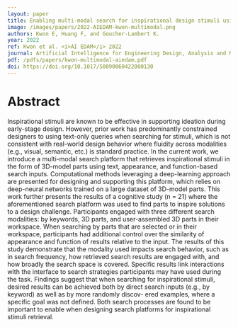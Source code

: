 ```yaml
---
layout: paper
title: Enabling multi-modal search for inspirational design stimuli using deep learning
image: /images/papers/2022-AIEDAM-kwon-multimodal.png
authors: Kwon E, Huang F, and Goucher-Lambert K.
year: 2022
ref: Kwon et al. <i>AI EDAM</i> 2022
journal: Artificial Intelligence for Engineering Design, Analysis and Manufacturing (2022).
pdf: /pdfs/papers/kwon-multimodal-aiedam.pdf
doi: https://doi.org/10.1017/S0890060422000130 
---
```

		

# Abstract	

Inspirational stimuli are known to be effective in supporting ideation during early-stage design. However, prior work has predominantly constrained designers to using text-only queries when searching for stimuli, which is not consistent with real-world design behavior where fluidity across modalities (e.g., visual, semantic, etc.) is standard practice. In the current work, we introduce a multi-modal search platform that retrieves inspirational stimuli in the form of 3D-model parts using text, appearance, and function-based search inputs. Computational methods leveraging a deep-learning approach are presented for designing and supporting this platform, which relies on deep-neural networks trained on a large dataset of 3D-model parts. This work further presents the results of a cognitive study (n = 21) where the aforementioned search platform was used to find parts to inspire solutions to a design challenge. Participants engaged with three different search modalities: by keywords, 3D parts, and user-assembled 3D parts in their workspace. When searching by parts that are selected or in their workspace, participants had additional control over the similarity of appearance and function of results relative to the input. The results of this study demonstrate that the modality used impacts search behavior, such as in search frequency, how retrieved search results are engaged with, and how broadly the search space is covered. Specific results link interactions with the interface to search strategies participants may have used during the task. Findings suggest that when searching for inspirational stimuli, desired results can be achieved both by direct search inputs (e.g., by keyword) as well as by more randomly discov- ered examples, where a specific goal was not defined. Both search processes are found to be important to enable when designing search platforms for inspirational stimuli retrieval.
